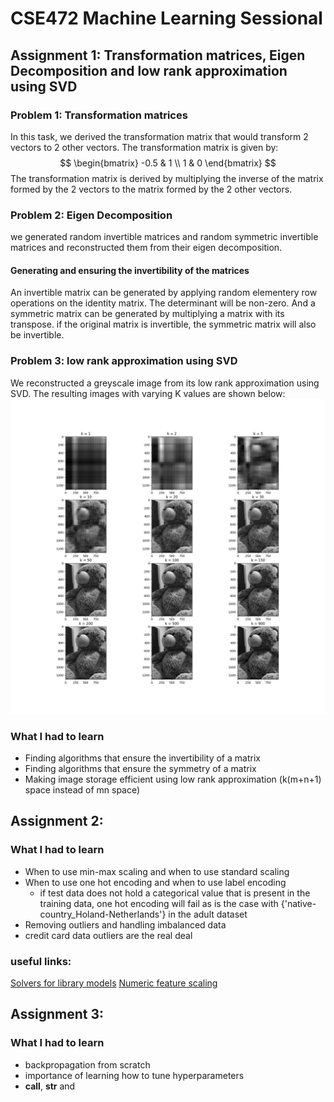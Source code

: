 # CSE472 Machine Learning Sessional

## Assignment 1: Transformation matrices, Eigen Decomposition and low rank approximation using SVD
### Problem 1: Transformation matrices
In this task, we derived the transformation matrix that would transform 2 vectors to 2 other vectors. The transformation matrix is given by:
$$
\begin{bmatrix}
    -0.5 & 1 \\
    1 & 0
\end{bmatrix}
$$
The transformation matrix is derived by multiplying the inverse of the matrix formed by the 2 vectors to the matrix formed by the 2 other vectors.
### Problem 2: Eigen Decomposition
we generated random invertible matrices and random symmetric invertible matrices and reconstructed them from their eigen decomposition.
#### Generating and ensuring the invertibility of the matrices
An invertible matrix can be generated by applying random elementery row operations on the identity matrix. The determinant will be non-zero. And a symmetric matrix can be generated by multiplying a matrix with its transpose. if the original matrix is invertible, the symmetric matrix will also be invertible. 
### Problem 3: low rank approximation using SVD
We reconstructed a greyscale image from its low rank approximation using SVD. The resulting images with varying K values are shown below:
![Image reconstruction](offline-1-linear-algebra/image_reconstruction.jpg)
### What I had to learn
* Finding algorithms that ensure the invertibility of a matrix
* Finding algorithms that ensure the symmetry of a matrix
* Making image storage efficient using low rank approximation (k(m+n+1) space instead of mn space)
## Assignment 2: 
### What I had to learn
* When to use min-max scaling and when to use standard scaling
* When to use one hot encoding and when to use label encoding
    * if test data does not hold a categorical value that is present in the training data, one hot encoding will fail
      as is the case with {'native-country_Holand-Netherlands'} in the adult dataset
* Removing outliers and handling imbalanced data 
* credit card data outliers are the real deal



### useful links:
[Solvers for library models](https://stackoverflow.com/questions/38640109/logistic-regression-python-solvers-definitions/52388406#52388406)
[Numeric feature scaling](https://scikit-learn.org/stable/modules/preprocessing.html)

## Assignment 3:
### What I had to learn
* backpropagation from scratch
* importance of learning how to tune hyperparameters
* __call__, __str__ and 